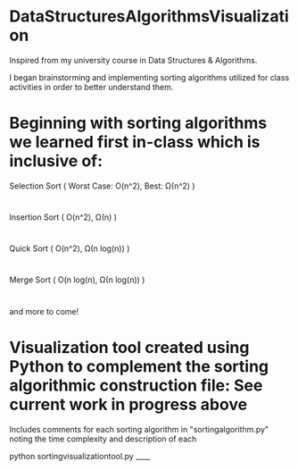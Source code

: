 # DataStructuresAlgorithmsVisualization

Inspired from my university course in Data Structures & Algorithms.

I began brainstorming and implementing sorting algorithms utilized for class activities in order to better understand them.

# Beginning with sorting algorithms we learned first in-class which is inclusive of:
Selection Sort ( Worst Case: O(n^2), Best: Ω(n^2) )
#
Insertion Sort ( O(n^2), Ω(n) )
#
Quick Sort ( O(n^2), Ω(n log(n)) )
#
Merge Sort ( O(n log(n), Ω(n log(n)) )
#
and more to come!

# Visualization tool created using Python to complement the sorting algorithmic construction file: See current work in progress above 

Includes comments for each sorting algorithm in "sortingalgorithm.py" noting the time complexity and description of each


python sortingvisualizationtool.py ____
